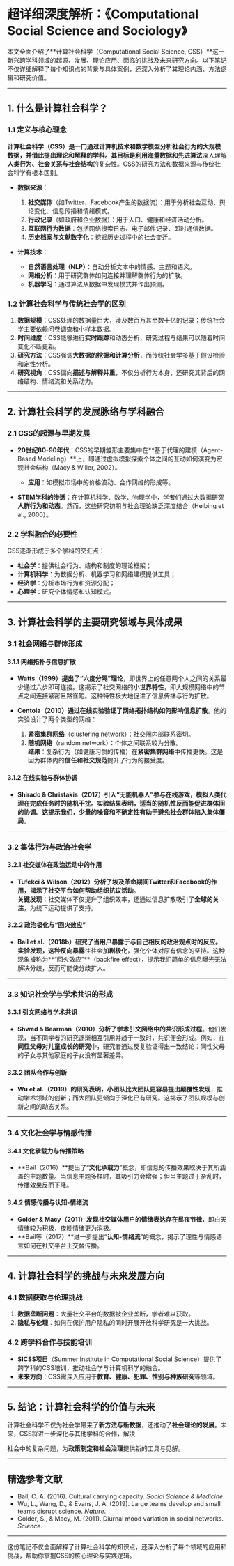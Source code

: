 # **超详细深度解析：《Computational Social Science and Sociology》**  

本文全面介绍了**计算社会科学（Computational Social Science, CSS）**这一新兴跨学科领域的起源、发展、理论应用、面临的挑战及未来研究方向。以下笔记不仅详细解释了每个知识点的背景与具体案例，还深入分析了其理论内涵、方法逻辑和研究价值。

---

## **1. 什么是计算社会科学？**

### **1.1 定义与核心理念**  
**计算社会科学（CSS）**是一门通过计算机技术和数学模型分析社会行为的大规模数据，并借此提出理论和解释的学科。其目标是利用**海量数据和先进算法**深入理解**人类行为、社会关系与社会结构**的复杂性。CSS的研究方法和数据来源与传统社会科学有根本区别。

- **数据来源**：
  1. **社交媒体**（如Twitter、Facebook产生的数据流）：用于分析社会互动、舆论变化、信息传播和情绪模式。
  2. **行政记录**（如政府和企业数据）：用于人口、健康和经济活动分析。
  3. **互联网行为数据**：包括网络搜索日志、电子邮件记录、即时通信数据。
  4. **历史档案与文献数字化**：挖掘历史过程中的社会变迁。

- **计算技术**：
  - **自然语言处理（NLP）**：自动分析文本中的情感、主题和语义。
  - **网络分析**：用于研究群体如何连接并理解群体行为的扩散。
  - **机器学习**：通过算法从数据中发现模式并作出预测。

### **1.2 计算社会科学与传统社会学的区别**  
1. **数据规模**：CSS处理的数据量巨大，涉及数百万甚至数十亿的记录；传统社会学主要依赖问卷调查和小样本数据。  
2. **时间维度**：CSS能够进行**实时跟踪**和动态分析，研究过程与结果可以随着时间变化不断更新。  
3. **研究方法**：CSS强调**大数据的挖掘和计算分析**，而传统社会学多基于假设检验和定性分析。  
4. **研究视角**：CSS偏向**描述与解释并重**，不仅分析行为本身，还研究其背后的网络结构、情绪流和关系动力。

---

## **2. 计算社会科学的发展脉络与学科融合**

### **2.1 CSS的起源与早期发展**  
- **20世纪80-90年代**：CSS的早期雏形主要集中在**基于代理的建模（Agent-Based Modeling）**上，即通过虚拟模拟探索个体之间的互动如何演变为宏观社会结构（Macy & Willer, 2002）。
  - **应用**：如模拟市场中的价格波动、合作网络的形成等。  

- **STEM学科的渗透**：在计算机科学、数学、物理学中，学者们通过大数据研究**人群行为和动态**。然而，这些研究初期与社会理论缺乏深度结合（Helbing et al., 2000）。

### **2.2 学科融合的必要性**  
CSS逐渐形成于多个学科的交汇点：
- **社会学**：提供社会行为、结构和制度的理论框架；
- **计算机科学**：为数据分析、机器学习和网络建模提供工具；
- **经济学**：分析市场行为和资源分配；
- **心理学**：研究个体情感和认知模式。

---

## **3. 计算社会科学的主要研究领域与具体成果**

### **3.1 社会网络与群体形成**  

#### **3.1.1 网络拓扑与信息扩散**  
- **Watts（1999）**提出了**“六度分隔”理论**，即世界上的任意两个人之间的关系最少通过六步即可连接。这揭示了社交网络的**小世界特性**，即大规模网络中的节点之间连接紧密且路径短。这种特性极大地促进了信息传播与行为扩散。

- **Centola（2010）**通过在线实验验证了**网络拓扑结构如何影响信息扩散**。他的实验设计了两个类型的网络：  
  1. **紧密集群网络**（clustering network）：社交圈内部联系密切。  
  2. **随机网络**（random network）：个体之间联系较为分散。  
  **结果**：复杂行为（如健康习惯的传播）在**紧密集群网络**中传播更快。这是因为群体内的**信任和社交规范**提升了行为的接受度。

#### **3.1.2 在线实验与群体协调**  
- **Shirado & Christakis（2017）**引入“无能机器人”参与在线游戏，模拟人类代理在完成任务时的随机干扰。实验结果表明，适当的随机性反而能促进群体间的协调。这提示我们，**少量的噪音和不确定性**有助于避免社会群体陷入**集体僵局**。

---

### **3.2 集体行为与政治社会学**  

#### **3.2.1 社交媒体在政治运动中的作用**  
- **Tufekci & Wilson（2012）**分析了埃及革命期间Twitter和Facebook的作用，揭示了社交平台如何帮助**组织抗议活动**。  
  **关键发现**：社交媒体不仅提升了组织效率，还通过信息扩散吸引了**全球的关注**，为线下运动提供了支持。

#### **3.2.2 政治极化与“回火效应”**  
- **Bail et al.（2018b）**研究了当用户暴露于与自己相反的政治观点时的反应。实验发现，这种**反向暴露**往往会**加剧极化**，强化个体对原有信念的坚持。这种现象被称为**“回火效应”**（backfire effect），提示我们简单的信息曝光无法解决分歧，反而可能使分歧扩大。

---

### **3.3 知识社会学与学术共识的形成**

#### **3.3.1 引文网络与学术共识**  
- **Shwed & Bearman（2010）**分析了学术引文网络中的**共识形成过程**。他们发现，当不同学者的研究逐渐相互引用并趋于一致时，共识便会形成。例如，在**同性父母对儿童成长的研究**中，研究者通过反复验证得出一致结论：同性父母的子女与其他家庭的子女没有显著差异。

#### **3.3.2 团队合作与创新**  
- **Wu et al.（2019）**的研究表明，小团队比大团队更容易提出**颠覆性发现**，推动学术领域的创新；而大团队更倾向于深化已有研究。这揭示了团队规模与创新之间的动态关系。

---

### **3.4 文化社会学与情感传播**

#### **3.4.1 文化承载力与传播策略**  
- **Bail（2016）**提出了“**文化承载力**”概念，即信息的传播效果取决于其所涵盖的主题数量。当信息主题多样时，其吸引力会增强；但当主题过于杂乱时，传播效果反而下降。

#### **3.4.2 情感传播与认知-情绪流**  
- **Golder & Macy（2011）**发现社交媒体用户的情绪表达存在**昼夜节律**，即白天情绪较为积极，夜晚情绪更为消极。  
- **Bail等（2017）**进一步提出“**认知-情绪流**”的概念，揭示了理性与情感语言如何在社交平台上交替传播。

---

## **4. 计算社会科学的挑战与未来发展方向**

### **4.1 数据获取与伦理挑战**  
1. **数据垄断问题**：大量社交平台的数据被企业垄断，学者难以获取。  
2. **隐私与伦理**：如何在保护用户隐私的同时开展开放科学研究是一大挑战。

### **4.2 跨学科合作与技能培训**  
- **SICSS项目**（Summer Institute in Computational Social Science）提供了跨学科的CSS培训，推动社会学与计算机科学的融合。  
- **未来方向**：CSS需深入应用于**教育、健康、犯罪、性别与种族研究**等领域。

---

## **5. 结论：计算社会科学的价值与未来**

计算社会科学不仅为社会学带来了**新方法与新数据**，还推动了**社会理论的发展**。未来，CSS将进一步深化与其他学科的合作，解决

社会中的复杂问题，为**政策制定和社会治理**提供新的工具与见解。

---

## **精选参考文献**  
- Bail, C. A. (2016). Cultural carrying capacity. *Social Science & Medicine*.  
- Wu, L., Wang, D., & Evans, J. A. (2019). Large teams develop and small teams disrupt science. *Nature*.  
- Golder, S., & Macy, M. (2011). Diurnal mood variation in social networks. *Science*.

---

这份笔记不仅全面解释了计算社会科学的知识点，还深入分析了每个领域的应用和挑战，帮助你掌握CSS的核心理论与实践逻辑。